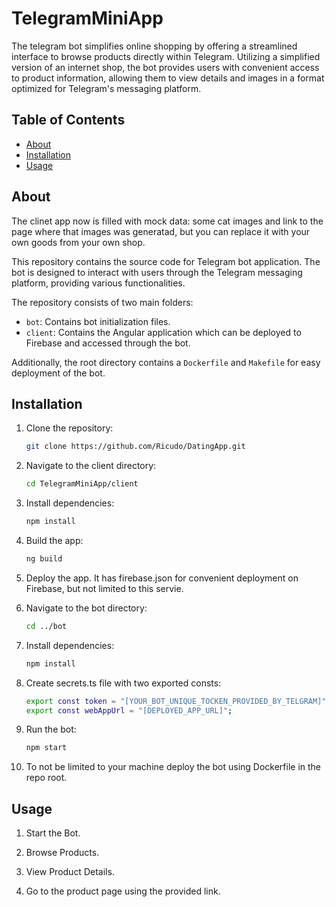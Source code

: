 # TelegramMiniApp

The telegram bot simplifies online shopping by offering a streamlined interface to browse products directly within Telegram. Utilizing a simplified version of an internet shop, the bot provides users with convenient access to product information, allowing them to view details and images in a format optimized for Telegram's messaging platform. 

## Table of Contents

- [About](#about)
- [Installation](#installation)
- [Usage](#usage)

## About
The clinet app now is filled with mock data: some cat images and link to the page where that images was generatad, but you can replace it with your own goods from your own shop.

This repository contains the source code for Telegram bot application. The bot is designed to interact with users through the Telegram messaging platform, providing various functionalities.

The repository consists of two main folders:
- `bot`: Contains bot initialization files.
- `client`: Contains the Angular application which can be deployed to Firebase and accessed through the bot.

Additionally, the root directory contains a `Dockerfile` and `Makefile` for easy deployment of the bot.

## Installation

1. Clone the repository:

   ```bash
   git clone https://github.com/Ricudo/DatingApp.git

2. Navigate to the client directory:

   ```bash
   cd TelegramMiniApp/client

3. Install dependencies:

   ```bash
   npm install

4. Build the app:

   ```bash
   ng build

5. Deploy the app. It has firebase.json for convenient deployment on Firebase, but not limited to this servie.
   
6. Navigate to the bot directory:

   ```bash
   cd ../bot

7. Install dependencies:

   ```bash
   npm install
   
8. Create secrets.ts file with two exported consts:

   ```bash
   export const token = "[YOUR_BOT_UNIQUE_TOCKEN_PROVIDED_BY_TELGRAM]";
   export const webAppUrl = "[DEPLOYED_APP_URL]";

9. Run the bot:

   ```bash
   npm start

10. To not be limited to your machine deploy the bot using Dockerfile in the repo root.
   
## Usage

1. Start the Bot.

2. Browse Products.

3. View Product Details.

4. Go to the product page using the provided link.
